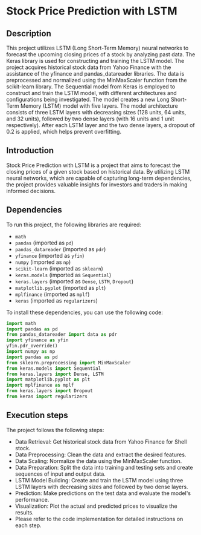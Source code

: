 # Stock Price Prediction with LSTM

## Description
This project utilizes LSTM (Long Short-Term Memory) neural networks to forecast the upcoming closing prices of a stock by analyzing past data. The Keras library is used for constructing and training the LSTM model. The project acquires historical stock data from Yahoo Finance with the assistance of the yfinance and pandas_datareader libraries. The data is preprocessed and normalized using the MinMaxScaler function from the scikit-learn library. The Sequential model from Keras is employed to construct and train the LSTM model, with different architectures and configurations being investigated. The model creates a new Long Short-Term Memory (LSTM) model with five layers. The model architecture consists of three LSTM layers with decreasing sizes (128 units, 64 units, and 32 units), followed by two dense layers (with 16 units and 1 unit respectively). After each LSTM layer and the two dense layers, a dropout of 0.2 is applied, which helps prevent overfitting.

## Introduction
Stock Price Prediction with LSTM is a project that aims to forecast the closing prices of a given stock based on historical data. By utilizing LSTM neural networks, which are capable of capturing long-term dependencies, the project provides valuable insights for investors and traders in making informed decisions.

## Dependencies
To run this project, the following libraries are required:
- `math`
- `pandas` (imported as `pd`)
- `pandas_datareader` (imported as `pdr`)
- `yfinance` (imported as `yfin`)
- `numpy` (imported as `np`)
- `scikit-learn` (imported as `sklearn`)
- `keras.models` (imported as `Sequential`)
- `keras.layers` (imported as `Dense`, `LSTM`, `Dropout`)
- `matplotlib.pyplot` (imported as `plt`)
- `mplfinance` (imported as `mplf`)
- `keras` (imported as `regularizers`)

To install these dependencies, you can use the following code:

```python
import math
import pandas as pd
from pandas_datareader import data as pdr
import yfinance as yfin
yfin.pdr_override()
import numpy as np
import pandas as pd
from sklearn.preprocessing import MinMaxScaler
from keras.models import Sequential
from keras.layers import Dense, LSTM
import matplotlib.pyplot as plt
import mplfinance as mplf
from keras.layers import Dropout
from keras import regularizers
```



## Execution steps
The project follows the following steps:

- Data Retrieval: Get historical stock data from Yahoo Finance for Shell stock.
- Data Preprocessing: Clean the data and extract the desired features.
- Data Scaling: Normalize the data using the MinMaxScaler function.
- Data Preparation: Split the data into training and testing sets and create sequences of input and output data.
- LSTM Model Building: Create and train the LSTM model using three LSTM layers with decreasing sizes and followed by two dense layers.
- Prediction: Make predictions on the test data and evaluate the model's performance.
- Visualization: Plot the actual and predicted prices to visualize the results.
- Please refer to the code implementation for detailed instructions on each step.


